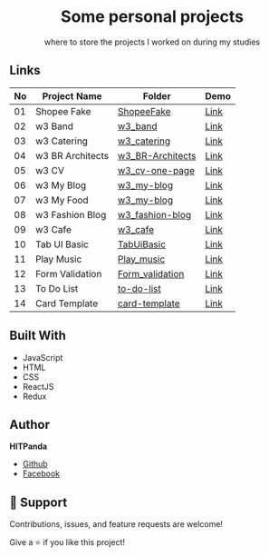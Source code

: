 <h1 align="center">Some personal projects</h1>

<p align="center">where to store the projects I worked on during my studies</p>

## Links

| No  | Project Name     | Folder                                                                                 | Demo                                                                       |
| --- | ---------------- | -------------------------------------------------------------------------------------- | -------------------------------------------------------------------------- |
| 01  | Shopee Fake      | [ShopeeFake](https://github.com/hitpanda/project-web/tree/main/ShopeeFake)             | [Link](https://hitpanda.github.io/project-web/ShopeeFake/index.html)       |
| 02  | w3 Band          | [w3_band](https://github.com/hitpanda/project-web/tree/main/w3_band)                   | [Link](https://hitpanda.github.io/project-web/w3_band/index.html)          |
| 03  | w3 Catering      | [w3_catering](https://github.com/hitpanda/project-web/tree/main/w3_catering)           | [Link](https://hitpanda.github.io/project-web/w3_catering/index.html)      |
| 04  | w3 BR Architects | [w3_BR-Architects](https://github.com/hitpanda/project-web/tree/main/w3_BR-Architects) | [Link](https://hitpanda.github.io/project-web/w3_BR-Architects/index.html) |
| 05  | w3 CV            | [w3_cv-one-page](https://github.com/hitpanda/project-web/tree/main/w3_cv-one-page)     | [Link](https://hitpanda.github.io/project-web/w3_cv-one-page/index.html)   |
| 06  | w3 My Blog       | [w3_my-blog](https://github.com/hitpanda/project-web/tree/main/w3_my-blog)             | [Link](https://hitpanda.github.io/project-web/w3_my-blog/index.html)       |
| 07  | w3 My Food       | [w3_my-blog](https://github.com/hitpanda/project-web/tree/main/w3_my-food)             | [Link](https://hitpanda.github.io/project-web/w3_my-food/index.html)       |
| 08  | w3 Fashion Blog  | [w3_fashion-blog](https://github.com/hitpanda/project-web/tree/main/w3_fashion-blog)   | [Link](https://hitpanda.github.io/project-web/w3_fashion-blog/index.html)  |
| 09  | w3 Cafe          | [w3_cafe](https://github.com/hitpanda/project-web/tree/main/w3_cafe)                   | [Link](https://hitpanda.github.io/project-web/w3_cafe/index.html)          |
| 10  | Tab UI Basic     | [TabUiBasic](https://github.com/hitpanda/project-web/tree/main/TabUiBasic)             | [Link](https://hitpanda.github.io/project-web/TabUiBasic/index.html)       |
| 11  | Play Music       | [Play_music](https://github.com/hitpanda/project-web/tree/main/Play_music)             | [Link](https://hitpanda.github.io/project-web/Play_music/index.html)       |
| 12  | Form Validation  | [Form_validation](https://github.com/hitpanda/project-web/tree/main/Form_validation)   | [Link](https://hitpanda.github.io/project-web/Form_validation/index.html)  |
| 13  | To Do List       | [to-do-list](https://github.com/hitpanda/project-web/tree/main/to-do-list)             | [Link](https://to-do-list-hit.netlify.app/)                                |
| 14  | Card Template    | [card-template](https://github.com/hitpanda/project-web/tree/main/card-template)       | [Link](https://cart-demo-hit.netlify.app/)                                 |

<!-- - [Repo](https://github.com/Rohit19060/<project-name> "<project-name> Repo")

- [Live](<Homepage url> "Live View")

- [Bugs](https://github.com/Rohit19060/<project-name>/issues "Issues Page")

- [API](<API Link> "API") -->

<!-- ## Screenshots

![Home Page](/screenshots/1.png "Home Page")

![](/screenshots/2.png)

![](/screenshots/3.png) -->

<!-- ## Available Commands

In the project directory, you can run:

### `npm start" : "react-scripts start"`,

The app is built using `create-react-app` so this command Runs the app in Development mode. Open [http://localhost:3000](http://localhost:3000) to view it in the browser. You also need to run the server file as well to completely run the app. The page will reload if you make edits.
You will also see any lint errors in the console.

### `"npm run build": "react-scripts build"`,

Builds the app for production to the `build` folder. It correctly bundles React in production mode and optimizes the build for the best performance. The build is minified and the filenames include the hashes. Your app will be ready to deploy!

### `"npm run test": "react-scripts test"`,

Launches the test runner in the interactive watch mode.

### `"npm run dev": "concurrently "nodemon server" "npm run start"`,

For running the server and app together I am using concurrently this helps a lot in the MERE application as it runs both the server (client and server) concurrently. So you can work on them both together.

### `"serve": "node server"`

For running the server file on you can use this command.

### `npm run serve` -->

## Built With

- JavaScript
- HTML
- CSS
- ReactJS
- Redux

<!-- ## Future Updates

- [ ] Reliable Storage -->

## Author

**HITPanda**

- [Github](https://github.com/hitpanda)
- [Facebook](https://www.facebook.com/panda.huan.9/)

## 🤝 Support

Contributions, issues, and feature requests are welcome!

Give a ⭐️ if you like this project!
